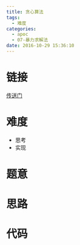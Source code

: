 ```yaml
---
title: 贪心算法
tags:
  - 难度
categories:
  - apoc
  - 07-暴力求解法
date: 2016-10-29 15:36:10
---
```

# 链接
[传送门]()

# 难度
- 思考
- 实现

# 题意


# 思路


# 代码
```cpp

```